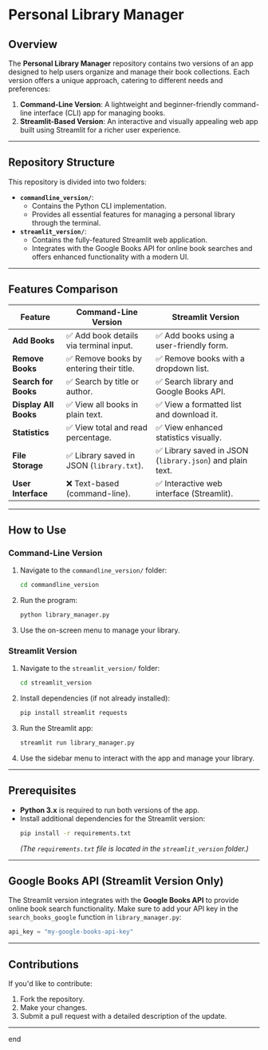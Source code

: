 # Personal Library Manager

## Overview
The **Personal Library Manager** repository contains two versions of an app designed to help users organize and manage their book collections. Each version offers a unique approach, catering to different needs and preferences:
1. **Command-Line Version**: A lightweight and beginner-friendly command-line interface (CLI) app for managing books.
2. **Streamlit-Based Version**: An interactive and visually appealing web app built using Streamlit for a richer user experience.

---

## Repository Structure
This repository is divided into two folders:
- **`commandline_version/`**:
  - Contains the Python CLI implementation.
  - Provides all essential features for managing a personal library through the terminal.
- **`streamlit_version/`**:
  - Contains the fully-featured Streamlit web application.
  - Integrates with the Google Books API for online book searches and offers enhanced functionality with a modern UI.

---

## Features Comparison

| Feature                       | Command-Line Version                     | Streamlit Version                         |
|-------------------------------|------------------------------------------|------------------------------------------|
| **Add Books**                 | ✅ Add book details via terminal input.  | ✅ Add books using a user-friendly form. |
| **Remove Books**              | ✅ Remove books by entering their title. | ✅ Remove books with a dropdown list.    |
| **Search for Books**          | ✅ Search by title or author.            | ✅ Search library and Google Books API.  |
| **Display All Books**         | ✅ View all books in plain text.         | ✅ View a formatted list and download it.|
| **Statistics**                | ✅ View total and read percentage.       | ✅ View enhanced statistics visually.    |
| **File Storage**              | ✅ Library saved in JSON (`library.txt`).| ✅ Library saved in JSON (`library.json`) and plain text. |
| **User Interface**            | ❌ Text-based (command-line).            | ✅ Interactive web interface (Streamlit).|

---

## How to Use

### Command-Line Version
1. Navigate to the `commandline_version/` folder:
   ```bash
   cd commandline_version
   ```
2. Run the program:
   ```bash
   python library_manager.py
   ```
3. Use the on-screen menu to manage your library.

### Streamlit Version
1. Navigate to the `streamlit_version/` folder:
   ```bash
   cd streamlit_version
   ```
2. Install dependencies (if not already installed):
   ```bash
   pip install streamlit requests
   ```
3. Run the Streamlit app:
   ```bash
   streamlit run library_manager.py
   ```
4. Use the sidebar menu to interact with the app and manage your library.

---

## Prerequisites
- **Python 3.x** is required to run both versions of the app.
- Install additional dependencies for the Streamlit version:
   ```bash
   pip install -r requirements.txt
   ```
  *(The `requirements.txt` file is located in the `streamlit_version` folder.)*

---

## Google Books API (Streamlit Version Only)
The Streamlit version integrates with the **Google Books API** to provide online book search functionality. Make sure to add your API key in the `search_books_google` function in `library_manager.py`:
```python
api_key = "my-google-books-api-key"
```

---

## Contributions
If you'd like to contribute:
1. Fork the repository.
2. Make your changes.
3. Submit a pull request with a detailed description of the update.

---

end
